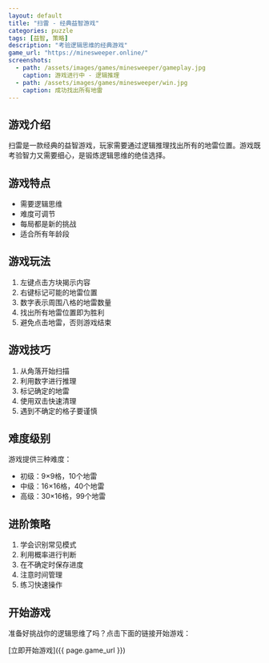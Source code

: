 ```yaml
---
layout: default
title: "扫雷 - 经典益智游戏"
categories: puzzle
tags: [益智, 策略]
description: "考验逻辑思维的经典游戏"
game_url: "https://minesweeper.online/"
screenshots:
  - path: /assets/images/games/minesweeper/gameplay.jpg
    caption: 游戏进行中 - 逻辑推理
  - path: /assets/images/games/minesweeper/win.jpg
    caption: 成功找出所有地雷
---
```


## 游戏介绍

扫雷是一款经典的益智游戏，玩家需要通过逻辑推理找出所有的地雷位置。游戏既考验智力又需要细心，是锻炼逻辑思维的绝佳选择。

## 游戏特点

- 需要逻辑思维
- 难度可调节
- 每局都是新的挑战
- 适合所有年龄段

## 游戏玩法

1. 左键点击方块揭示内容
2. 右键标记可能的地雷位置
3. 数字表示周围八格的地雷数量
4. 找出所有地雷位置即为胜利
5. 避免点击地雷，否则游戏结束

## 游戏技巧

1. 从角落开始扫描
2. 利用数字进行推理
3. 标记确定的地雷
4. 使用双击快速清理
5. 遇到不确定的格子要谨慎

## 难度级别

游戏提供三种难度：
- 初级：9×9格，10个地雷
- 中级：16×16格，40个地雷
- 高级：30×16格，99个地雷

## 进阶策略

1. 学会识别常见模式
2. 利用概率进行判断
3. 在不确定时保存进度
4. 注意时间管理
5. 练习快速操作

## 开始游戏

准备好挑战你的逻辑思维了吗？点击下面的链接开始游戏：

[立即开始游戏]({{ page.game_url }})